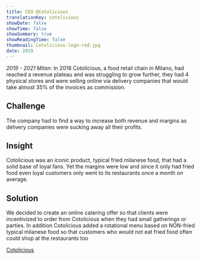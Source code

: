 ```yaml
---
title: CEO @Cotolicious
translationKey: cotolicious
showDate: false
showTime: false
showSummary: true
showReadingTime: false
thumbnail: Cotolicious-logo-red.jpg
date: 2019
---
```


_2019 - 2021 Milan:_
In 2018 Cotolicious, a food retail chain in Milano, had reached a revenue plateau and was struggling to grow further, they had 4 physical stores and were selling online via delivery companies that would take almost 35% of the invoices as commission.

## Challenge

The company had to find a way to increase both revenue and margins as delivery companies were sucking away all their profits.

## Insight

Cotolicious was an iconic product, typical fried milanese food, that had a solid base of loyal fans. Yet the margins were low and since it only had fried food even loyal customers only went to its restaurants once a month on average.

## Solution

We decided to create an online catering offer so that clients were incentivized to order from Cotolicious when they had small gatherings or parties. In addition Cotolicious added a rotational menu based on NON-fried typical milanese food so that customers who would not eat fried food often could shop at the restaurants too

[Cotolicious](https://pokehouse.com)
